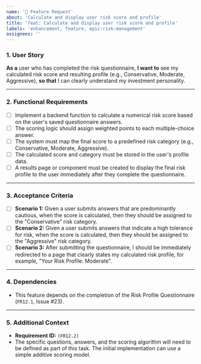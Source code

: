 ```yaml
---
name: '🚀 Feature Request'
about: 'Calculate and display user risk score and profile'
title: 'feat: Calculate and display user risk score and profile'
labels: 'enhancement, feature, epic:risk-management'
assignees: ''
---
```


### 1. User Story

**As a** user who has completed the risk questionnaire,
**I want to** see my calculated risk score and resulting profile (e.g., Conservative, Moderate, Aggressive),
**so that** I can clearly understand my investment personality.

---

### 2. Functional Requirements

*   [ ] Implement a backend function to calculate a numerical risk score based on the user's saved questionnaire answers.
*   [ ] The scoring logic should assign weighted points to each multiple-choice answer.
*   [ ] The system must map the final score to a predefined risk category (e.g., Conservative, Moderate, Aggressive).
*   [ ] The calculated score and category must be stored in the user's profile data.
*   [ ] A results page or component must be created to display the final risk profile to the user immediately after they complete the questionnaire.

---

### 3. Acceptance Criteria

*   [ ] **Scenario 1:** Given a user submits answers that are predominantly cautious, when the score is calculated, then they should be assigned to the "Conservative" risk category.
*   [ ] **Scenario 2:** Given a user submits answers that indicate a high tolerance for risk, when the score is calculated, then they should be assigned to the "Aggressive" risk category.
*   [ ] **Scenario 3:** After submitting the questionnaire, I should be immediately redirected to a page that clearly states my calculated risk profile, for example, "Your Risk Profile: Moderate".

---

### 4. Dependencies

*   This feature depends on the completion of the Risk Profile Questionnaire (`FR12.1`, Issue #23).

---

### 5. Additional Context

*   **Requirement ID:** `(FR12.2)`
*   The specific questions, answers, and the scoring algorithm will need to be defined as part of this task. The initial implementation can use a simple additive scoring model.

